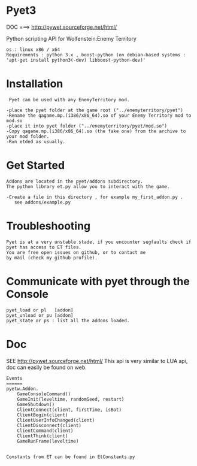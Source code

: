 Pyet3
=====

DOC   ===> http://pywet.sourceforge.net/html/

Python scripting API for Wolfenstein:Enemy Territory 

    os : linux x86 / x64
    Requirements : python 3.x , boost-python (on debian-based systems : 'apt-get install python3(-dev) libboost-python-dev)'


Installation
============

     Pyet can be used with any EnemyTerritory mod.

    -place the pyet folder at the game root ("../enemyterritory/pyet")
    -Rename the qagame.mp.(i386/x86_64).so of your Enemy Territory mod to mod.so
    -place it into pyet folder ("../enemyterritory/pyet/mod.so")
    -Copy qagame.mp.(i386/x86_64).so (the fake one) from the archive to your mod folder.
    -Run etded as usually.
    
    
Get Started
===========

    Addons are located in the pyet/addons subdirectory.
    The python library et.py allow you to interact with the game.
    
    -Create a file in this directory , for example my_first_addon.py .
       see addons/example.py 


Troubleshooting
================

    Pyet is at a very unstable stade, if you encounter segfaults check if pyet has access to ET files.
    You are free open issues on github, or to contact me 
    by mail (check my github profile).
       
Communicate with pyet through the Console
========

    pyet_load or pl   [addon]
    pyet_unload or pu [addon]
    pyet_state or ps : list all the addons loaded.

  
Doc
======
SEE http://pywet.sourceforge.net/html/
This api is very similar to LUA api, doc can easily be found on web.

    Events
    ======
    pyetw.Addon.
        GameConsoleCommand()
        GameInit(leveltime, randomSeed, restart)
        GameShutdown()
        ClientConnect(client, firstTime, isBot)
        ClientBegin(client)
        ClientUserInfoChanged(client)
        ClientDisconnect(client)
        ClientCommand(client)
        ClientThink(client)
        GameRunFrame(leveltime)
        
         
    Constants from ET can be found in EtConstants.py    
        
        
    
        
    
    
